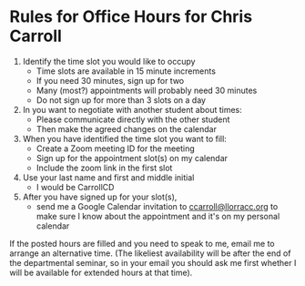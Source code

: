 # Rules for Office Hours for Chris Carroll

1. Identify the time slot you would like to occupy
   * Time slots are available in 15 minute increments
   * If you need 30 minutes, sign up for two
   * Many (most?) appointments will probably need 30 minutes
   * Do not sign up for more than 3 slots on a day
1. In you want to negotiate with another student about times:
   * Please communicate directly with the other student
   * Then make the agreed changes on the calendar
1. When you have identified the time slot you want to fill:
   * Create a Zoom meeting ID for the meeting
   * Sign up for the appointment slot(s) on my calendar
   * Include the zoom link in the first slot
1. Use your last name and first and middle initial 
   * I would be CarrollCD
1. After you have signed up for your slot(s), 
   * send me a Google Calendar invitation to ccarroll@llorracc.org to make sure I know about the appointment and it's on my personal calendar

If the posted hours are filled and you need to speak to me, email me to arrange an alternative time. (The likeliest availability will be after the end of the departmental seminar, so in your email you should ask me first whether I will be available for extended hours at that time).
